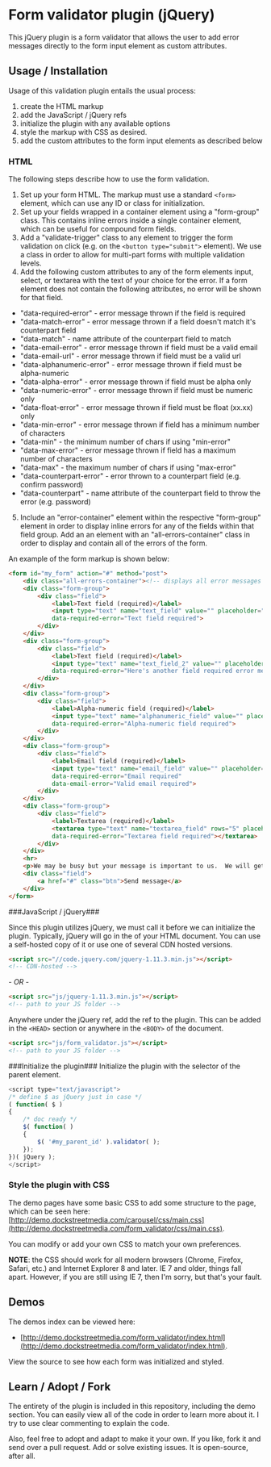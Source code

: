 # Form validator plugin (jQuery)

This jQuery plugin is a form validator that allows the user to add error messages directly to the form input element as custom attributes.

## Usage / Installation

Usage of this validation plugin entails the usual process:
1. create the HTML markup
2. add the JavaScript / jQuery refs
3. initialize the plugin with any available options
4. style the markup with CSS as desired.
5. add the custom attributes to the form input elements as described below

### HTML
The following steps describe how to use the form validation.

1. Set up your form HTML.  The markup must use a standard `<form>` element, which can use any ID or class for initialization.
2. Set up your fields wrapped in a container element using a "form-group" class.  This contains inline errors inside a single container element, which can be useful for compound form fields.
3. Add a "validate-trigger" class to any element to trigger the form validation on click (e.g. on the `<button type="submit">` element).  We use a class in order to allow for multi-part forms with multiple validation levels.
4. Add the following custom attributes to any of the form elements input, select, or textarea with the text of your choice for the error. If a form element does not contain the following attributes, no error will be shown for that field.
  - "data-required-error" - error message thrown if the field is required
  - "data-match-error" - error message thrown if a field doesn't match it's counterpart field
  - "data-match" - name attribute of the counterpart field to match
  - "data-email-error" - error message thrown if field must be a valid email
  - "data-email-url" - error message thrown if field must be a valid url
  - "data-alphanumeric-error" - error message thrown if field must be alpha-numeric
  - "data-alpha-error" - error message thrown if field must be alpha only
  - "data-numeric-error" - error message thrown if field must be numeric only
  - "data-float-error" - error message thrown if field must be float (xx.xx) only
  - "data-min-error" - error message thrown if field has a minimum number of characters
  - "data-min" - the minimum number of chars if using "min-error"
  - "data-max-error" - error message thrown if field has a maximum number of characters
  - "data-max" - the maximum number of chars if using "max-error"
  - "data-counterpart-error" - error thrown to a counterpart field (e.g. confirm password)
  - "data-counterpart" - name attribute of the counterpart field to throw the error (e.g. password)

5. Include an "error-container" element within the respective "form-group" element in order to display inline errors for any of the fields within that field group.  Add an an element with an "all-errors-container" class in order to display and contain all of the errors of the form.

An example of the form markup is shown below:

```html
<form id="my_form" action="#" method="post">
	<div class="all-errors-container"><!-- displays all error messages in the form via JS --></div>
	<div class="form-group">
		<div class="field">
			<label>Text field (required)</label>
			<input type="text" name="text_field" value="" placeholder="Text field (required)"
			data-required-error="Text field required">
		</div>
	</div>
	<div class="form-group">
		<div class="field">
			<label>Text field (required)</label>
			<input type="text" name="text_field_2" value="" placeholder="Text field (required)"
			data-required-error="Here's another field required error message!">
		</div>
	</div>
	<div class="form-group">
		<div class="field">
			<label>Alpha-numeric field (required)</label>
			<input type="text" name="alphanumeric_field" value="" placeholder="Alpha-numeric field (required)"
			data-required-error="Alpha-numeric field required">
		</div>
	</div>
	<div class="form-group">
		<div class="field">
			<label>Email field (required)</label>
			<input type="text" name="email_field" value="" placeholder="Email field (required)"
			data-required-error="Email required"
			data-email-error="Valid email required">
		</div>
	</div>
	<div class="form-group">
		<div class="field">
			<label>Textarea (required)</label>
			<textarea type="text" name="textarea_field" rows="5" placeholder="Textarea field"
			data-required-error="Textarea field required"></textarea>
		</div>
	</div>
	<hr>
	<p>We may be busy but your message is important to us.  We will get back to you as soon as we can.</p>
	<div class="field">
		<a href="#" class="btn">Send message</a>
	</div>
</form>
```

###JavaScript / jQuery###

Since this plugin utilizes jQuery, we must call it before we can initialize the plugin.  Typically, jQuery will go in the <HEAD> of your HTML document.  You can use a self-hosted copy of it or use one of several CDN hosted versions.  

```html
<script src="//code.jquery.com/jquery-1.11.3.min.js"></script>
<!-- CDN-hosted -->
```

_- OR -_

```html
<script src="js/jquery-1.11.3.min.js"></script>
<!-- path to your JS folder -->
```

Anywhere under the jQuery ref, add the ref to the plugin.  This can be added in the `<HEAD>` section or anywhere in the `<BODY>` of the document.

```html
<script src="js/form_validator.js"></script>
<!-- path to your JS folder -->
```

###Initialize the plugin###
Initialize the plugin with the selector of the parent element.

```javascript
<script type="text/javascript">
/* define $ as jQuery just in case */
( function( $ )
{
	/* doc ready */
	$( function( )
	{
		$( '#my_parent_id' ).validator( );
	});
})( jQuery );
</script>
```

### Style the plugin with CSS
The demo pages have some basic CSS to add some structure to the page, which can be seen here: [http://demo.dockstreetmedia.com/carousel/css/main.css](http://demo.dockstreetmedia.com/form_validator/css/main.css).  

You can modify or add your own CSS to match your own preferences.

**NOTE**: the CSS should work for all modern browsers (Chrome, Firefox, Safari, etc.) and Internet Explorer 8 and later.  IE 7 and older, things fall apart.  However, if you are still using IE 7, then I'm sorry, but that's your fault.

## Demos

The demos index can be viewed here:
- [http://demo.dockstreetmedia.com/form_validator/index.html](http://demo.dockstreetmedia.com/form_validator/index.html).  

View the source to see how each form was initialized and styled.

## Learn / Adopt / Fork
The entirety of the plugin is included in this repository, including the demo section.  You can easily view all of the code in order to learn more about it.  I try to use clear commenting to explain the code.

Also, feel free to adopt and adapt to make it your own.  If you like, fork it and send over a pull request.  Add or solve existing issues.  It is open-source, after all.
